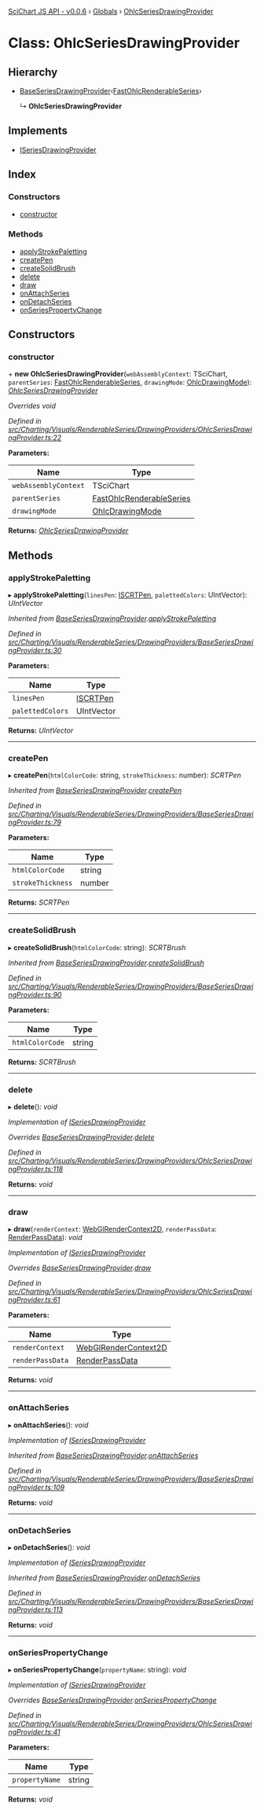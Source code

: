 [SciChart JS API - v0.0.6](../README.md) › [Globals](../globals.md) › [OhlcSeriesDrawingProvider](ohlcseriesdrawingprovider.md)

# Class: OhlcSeriesDrawingProvider

## Hierarchy

* [BaseSeriesDrawingProvider](baseseriesdrawingprovider.md)‹[FastOhlcRenderableSeries](fastohlcrenderableseries.md)›

  ↳ **OhlcSeriesDrawingProvider**

## Implements

* [ISeriesDrawingProvider](../interfaces/iseriesdrawingprovider.md)

## Index

### Constructors

* [constructor](ohlcseriesdrawingprovider.md#constructor)

### Methods

* [applyStrokePaletting](ohlcseriesdrawingprovider.md#applystrokepaletting)
* [createPen](ohlcseriesdrawingprovider.md#createpen)
* [createSolidBrush](ohlcseriesdrawingprovider.md#createsolidbrush)
* [delete](ohlcseriesdrawingprovider.md#delete)
* [draw](ohlcseriesdrawingprovider.md#draw)
* [onAttachSeries](ohlcseriesdrawingprovider.md#onattachseries)
* [onDetachSeries](ohlcseriesdrawingprovider.md#ondetachseries)
* [onSeriesPropertyChange](ohlcseriesdrawingprovider.md#onseriespropertychange)

## Constructors

###  constructor

\+ **new OhlcSeriesDrawingProvider**(`webAssemblyContext`: TSciChart, `parentSeries`: [FastOhlcRenderableSeries](fastohlcrenderableseries.md), `drawingMode`: [OhlcDrawingMode](../enums/ohlcdrawingmode.md)): *[OhlcSeriesDrawingProvider](ohlcseriesdrawingprovider.md)*

*Overrides void*

*Defined in [src/Charting/Visuals/RenderableSeries/DrawingProviders/OhlcSeriesDrawingProvider.ts:22](https://github.com/ABTSoftware/SciChart.Dev/blob/f6fba97af2/Web/src/SciChart/src/Charting/Visuals/RenderableSeries/DrawingProviders/OhlcSeriesDrawingProvider.ts#L22)*

**Parameters:**

Name | Type |
------ | ------ |
`webAssemblyContext` | TSciChart |
`parentSeries` | [FastOhlcRenderableSeries](fastohlcrenderableseries.md) |
`drawingMode` | [OhlcDrawingMode](../enums/ohlcdrawingmode.md) |

**Returns:** *[OhlcSeriesDrawingProvider](ohlcseriesdrawingprovider.md)*

## Methods

###  applyStrokePaletting

▸ **applyStrokePaletting**(`linesPen`: [ISCRTPen](../interfaces/iscrtpen.md), `palettedColors`: UIntVector): *UIntVector*

*Inherited from [BaseSeriesDrawingProvider](baseseriesdrawingprovider.md).[applyStrokePaletting](baseseriesdrawingprovider.md#applystrokepaletting)*

*Defined in [src/Charting/Visuals/RenderableSeries/DrawingProviders/BaseSeriesDrawingProvider.ts:30](https://github.com/ABTSoftware/SciChart.Dev/blob/f6fba97af2/Web/src/SciChart/src/Charting/Visuals/RenderableSeries/DrawingProviders/BaseSeriesDrawingProvider.ts#L30)*

**Parameters:**

Name | Type |
------ | ------ |
`linesPen` | [ISCRTPen](../interfaces/iscrtpen.md) |
`palettedColors` | UIntVector |

**Returns:** *UIntVector*

___

###  createPen

▸ **createPen**(`htmlColorCode`: string, `strokeThickness`: number): *SCRTPen*

*Inherited from [BaseSeriesDrawingProvider](baseseriesdrawingprovider.md).[createPen](baseseriesdrawingprovider.md#createpen)*

*Defined in [src/Charting/Visuals/RenderableSeries/DrawingProviders/BaseSeriesDrawingProvider.ts:79](https://github.com/ABTSoftware/SciChart.Dev/blob/f6fba97af2/Web/src/SciChart/src/Charting/Visuals/RenderableSeries/DrawingProviders/BaseSeriesDrawingProvider.ts#L79)*

**Parameters:**

Name | Type |
------ | ------ |
`htmlColorCode` | string |
`strokeThickness` | number |

**Returns:** *SCRTPen*

___

###  createSolidBrush

▸ **createSolidBrush**(`htmlColorCode`: string): *SCRTBrush*

*Inherited from [BaseSeriesDrawingProvider](baseseriesdrawingprovider.md).[createSolidBrush](baseseriesdrawingprovider.md#createsolidbrush)*

*Defined in [src/Charting/Visuals/RenderableSeries/DrawingProviders/BaseSeriesDrawingProvider.ts:90](https://github.com/ABTSoftware/SciChart.Dev/blob/f6fba97af2/Web/src/SciChart/src/Charting/Visuals/RenderableSeries/DrawingProviders/BaseSeriesDrawingProvider.ts#L90)*

**Parameters:**

Name | Type |
------ | ------ |
`htmlColorCode` | string |

**Returns:** *SCRTBrush*

___

###  delete

▸ **delete**(): *void*

*Implementation of [ISeriesDrawingProvider](../interfaces/iseriesdrawingprovider.md)*

*Overrides [BaseSeriesDrawingProvider](baseseriesdrawingprovider.md).[delete](baseseriesdrawingprovider.md#abstract-delete)*

*Defined in [src/Charting/Visuals/RenderableSeries/DrawingProviders/OhlcSeriesDrawingProvider.ts:118](https://github.com/ABTSoftware/SciChart.Dev/blob/f6fba97af2/Web/src/SciChart/src/Charting/Visuals/RenderableSeries/DrawingProviders/OhlcSeriesDrawingProvider.ts#L118)*

**Returns:** *void*

___

###  draw

▸ **draw**(`renderContext`: [WebGlRenderContext2D](webglrendercontext2d.md), `renderPassData`: [RenderPassData](renderpassdata.md)): *void*

*Implementation of [ISeriesDrawingProvider](../interfaces/iseriesdrawingprovider.md)*

*Overrides [BaseSeriesDrawingProvider](baseseriesdrawingprovider.md).[draw](baseseriesdrawingprovider.md#abstract-draw)*

*Defined in [src/Charting/Visuals/RenderableSeries/DrawingProviders/OhlcSeriesDrawingProvider.ts:61](https://github.com/ABTSoftware/SciChart.Dev/blob/f6fba97af2/Web/src/SciChart/src/Charting/Visuals/RenderableSeries/DrawingProviders/OhlcSeriesDrawingProvider.ts#L61)*

**Parameters:**

Name | Type |
------ | ------ |
`renderContext` | [WebGlRenderContext2D](webglrendercontext2d.md) |
`renderPassData` | [RenderPassData](renderpassdata.md) |

**Returns:** *void*

___

###  onAttachSeries

▸ **onAttachSeries**(): *void*

*Implementation of [ISeriesDrawingProvider](../interfaces/iseriesdrawingprovider.md)*

*Inherited from [BaseSeriesDrawingProvider](baseseriesdrawingprovider.md).[onAttachSeries](baseseriesdrawingprovider.md#onattachseries)*

*Defined in [src/Charting/Visuals/RenderableSeries/DrawingProviders/BaseSeriesDrawingProvider.ts:109](https://github.com/ABTSoftware/SciChart.Dev/blob/f6fba97af2/Web/src/SciChart/src/Charting/Visuals/RenderableSeries/DrawingProviders/BaseSeriesDrawingProvider.ts#L109)*

**Returns:** *void*

___

###  onDetachSeries

▸ **onDetachSeries**(): *void*

*Implementation of [ISeriesDrawingProvider](../interfaces/iseriesdrawingprovider.md)*

*Inherited from [BaseSeriesDrawingProvider](baseseriesdrawingprovider.md).[onDetachSeries](baseseriesdrawingprovider.md#ondetachseries)*

*Defined in [src/Charting/Visuals/RenderableSeries/DrawingProviders/BaseSeriesDrawingProvider.ts:113](https://github.com/ABTSoftware/SciChart.Dev/blob/f6fba97af2/Web/src/SciChart/src/Charting/Visuals/RenderableSeries/DrawingProviders/BaseSeriesDrawingProvider.ts#L113)*

**Returns:** *void*

___

###  onSeriesPropertyChange

▸ **onSeriesPropertyChange**(`propertyName`: string): *void*

*Implementation of [ISeriesDrawingProvider](../interfaces/iseriesdrawingprovider.md)*

*Overrides [BaseSeriesDrawingProvider](baseseriesdrawingprovider.md).[onSeriesPropertyChange](baseseriesdrawingprovider.md#abstract-onseriespropertychange)*

*Defined in [src/Charting/Visuals/RenderableSeries/DrawingProviders/OhlcSeriesDrawingProvider.ts:41](https://github.com/ABTSoftware/SciChart.Dev/blob/f6fba97af2/Web/src/SciChart/src/Charting/Visuals/RenderableSeries/DrawingProviders/OhlcSeriesDrawingProvider.ts#L41)*

**Parameters:**

Name | Type |
------ | ------ |
`propertyName` | string |

**Returns:** *void*

